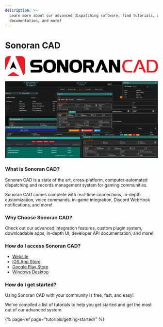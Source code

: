 ```yaml
---
description: >-
  Learn more about our advanced dispatching software, find tutorials, access API
  documentation, and more!
---
```


# Sonoran CAD

![](.gitbook/assets/sonorancad-logo_full.png)

![Sonoran CAD&apos;s advanced dispatching and records management system](.gitbook/assets/window_tab.png)

### What is Sonoran CAD?

Sonoran CAD is a state of the art, cross-platform, computer-automated dispatching and records management system for gaming communities.

Sonoran CAD comes complete with real-time connections, in-depth customization, voice commands, in-game integration, Discord WebHook notifications, and more!

### Why Choose Sonoran CAD?

Check out our advanced integration features, custom plugin system, downloadable apps, in-depth UI, developer API documentation, and more!

### How do I access Sonoran CAD?

* [Website](https://sonorancad.com/app/)
* [iOS App Store](https://apps.apple.com/us/app/sonoran-cad/id1496539456)
* [Google Play Store](https://play.google.com/store/apps/details?id=sonorancadmdt.app&hl=en_US)
* [Windows Desktop](https://github.com/SonoranBrian/sc2_quasar/releases/latest/download/Sonoran-CAD-Setup.exe)

### How do I get started?

Using Sonoran CAD with your community is free, fast, and easy!  
  
We've compiled a list of tutorials to help you get started and get the most out of our advanced system:

{% page-ref page="tutorials/getting-started/" %}



